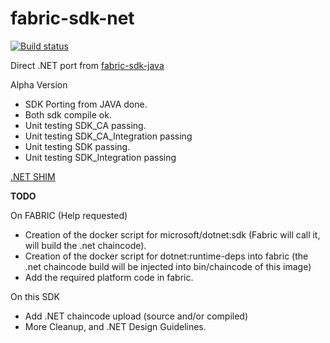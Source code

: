 # fabric-sdk-net

[![Build status](https://ci.appveyor.com/api/projects/status/yli69cn4iq5c5lel/branch/master?svg=true)](https://ci.appveyor.com/project/maxpiva/fabric-sdk-net/branch/master)

Direct .NET port from [fabric-sdk-java](https://github.com/hyperledger/fabric-sdk-java)

Alpha Version

* SDK Porting from JAVA done.
* Both sdk compile ok.
* Unit testing SDK_CA passing.
* Unit testing SDK_CA_Integration passing
* Unit testing SDK passing.
* Unit testing SDK_Integration passing


[.NET SHIM](https://github.com/maxpiva/fabric-chaincode-net)


**TODO**

On FABRIC (Help requested)
- Creation of the docker script for microsoft/dotnet:sdk   (Fabric will call it, will build the .net chaincode).
- Creation of the docker script for dotnet:runtime-deps into fabric (the .net chaincode build will be injected into bin/chaincode of this image)
- Add the required platform code in fabric.

On this SDK
- Add .NET chaincode upload (source and/or compiled)
- More Cleanup, and .NET Design Guidelines.





